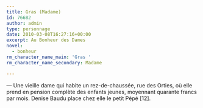 ```yaml
---
title: Gras (Madame)
id: 76682
author: admin
type: personnage
date: 2010-03-08T16:27:16+00:00
excerpt: Au Bonheur des Dames
novel:
  - bonheur
rm_character_name_main: 'Gras '
rm_character_name_secondary: Madame

---
```

— Une vieille dame qui habite un rez-de-chaussée, rue des Orties, où elle prend en pension complète des enfants jeunes, moyennant quarante francs par mois. Denise Baudu place chez elle le petit Pépé [12]. 